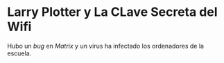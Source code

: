 # Larry Plotter y La CLave Secreta del Wifi

Hubo un *bug* en *Matrix* y un virus ha infectado
los ordenadores de la escuela.
